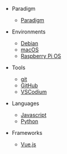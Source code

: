 
- Paradigm

  - [Paradigm](paradigm/_home.md 'Paradigm')

- Environments

  - [Debian](environments/deb/_home.md 'Debian Linux')
  - [macOS](environments/mac/_home.md 'macOS')
  - [Raspberry Pi OS](environments/pi/_home.md 'Raspberry Pi')

- Tools

  - [git](tools/git/_home.md 'git')
  - [GitHub](tools/github/_home.md 'GitHub')
  - [VSCodium](tools/vscodium/_home.md 'VSCodium')

- Languages

  - [Javascript](languages/javascript/_home.md 'Javascript')
  - [Python](languages/python/_home.md 'Python')

- Frameworks

  - [Vue.js](frameworks/vuejs/_home.md 'Vue.js')
